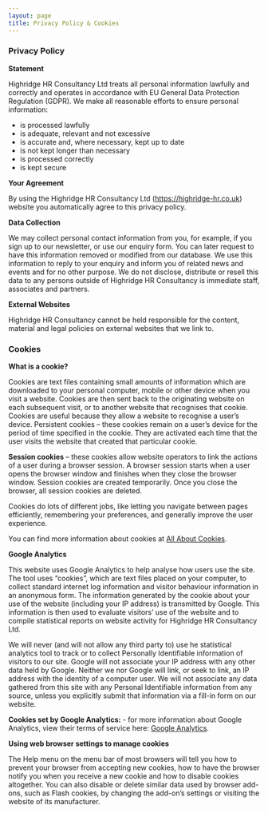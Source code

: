 ```yaml
---
layout: page
title: Privacy Policy & Cookies
---
```


### Privacy Policy

**Statement**

Highridge HR Consultancy Ltd treats all personal information lawfully and correctly and operates in accordance with EU General Data Protection Regulation (GDPR).
We make all reasonable efforts to ensure personal information:
* is processed lawfully
* is adequate, relevant and not excessive
* is accurate and, where necessary, kept up to date
* is not kept longer than necessary
* is processed correctly
* is kept secure

**Your Agreement**

By using the Highridge HR Consultancy Ltd (https://highridge-hr.co.uk) website you automatically agree to this privacy policy.

**Data Collection**

We may collect personal contact information from you, for example, if you sign up to our newsletter, or use our enquiry form.  You can later request to have this information removed or modified from our database.  We use this information to reply to your enquiry and inform you of related news and events and for no other purpose.  We do not disclose, distribute or resell this data to any persons outside of Highridge HR Consultancy is immediate staff, associates and partners.

**External Websites**

Highridge HR Consultancy cannot be held responsible for the content, material and legal policies on external websites that we link to.

### Cookies

**What is a cookie?**

Cookies are text files containing small amounts of information which are downloaded to your personal computer, mobile or other device when you visit a website. Cookies are then sent back to the originating website on each subsequent visit, or to another website that recognises that cookie. Cookies are useful because they allow a website to recognise a user’s device.
Persistent cookies – these cookies remain on a user’s device for the period of time specified in the cookie. They are activated each time that the user visits the website that created that particular cookie.

**Session cookies** – these cookies allow website operators to link the actions of a user during a browser session. A browser session starts when a user opens the browser window and finishes when they close the browser window. Session cookies are created temporarily. Once you close the browser, all session cookies are deleted.

Cookies do lots of different jobs, like letting you navigate between pages efficiently, remembering your preferences, and generally improve the user experience.

You can find more information about cookies at [All About Cookies](https://www.allaboutcookies.org).

**Google Analytics**

This website uses Google Analytics to help analyse how users use the site.  The tool uses “cookies”, which are text files placed on your computer, to collect standard internet log information and visitor behaviour information in an anonymous form.  The information generated by the cookie about your use of the website (including your IP address) is transmitted by Google.  This information is then used to evaluate visitors’ use of the website and to compile statistical reports on website activity for Highridge HR Consultancy Ltd.

We will never (and will not allow any third party to) use he statistical analytics tool to track or to collect Personally Identifiable information of visitors to our site.  Google will not associate your IP address with any other data held by Google.  Neither we nor Google will link, or seek to link, an IP address with the identity of a computer user.  We will not associate any data gathered from this site with any Personal Identifiable information from any source, unless you explicitly submit that information via a fill-in form on our website.

**Cookies set by Google Analytics:** - for more information about Google Analytics, view their terms of service here: [Google Analytics](https://marketingplatform.google.com/about/analytics/terms/us/).

**Using web browser settings to manage cookies**

The Help menu on the menu bar of most browsers will tell you how to prevent your browser from accepting new cookies, how to have the browser notify you when you receive a new cookie and how to disable cookies altogether. You can also disable or delete similar data used by browser add-ons, such as Flash cookies, by changing the add-on’s settings or visiting the website of its manufacturer.
